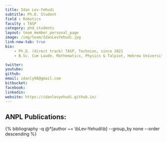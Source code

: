```yaml
---
title: Idan Lev-Yehudi
subtitle: Ph.D. Student
field : Robotics
faculty : TASP
category: phd_students
layout: team_member_personal_page
image: /img/team/IdanLevYehudi.jpg
link-new-tab: true
bio:
    - Ph.D. (direct track) TASP, Technion, since 2021 
    - B.Sc. Cum Laude, Mathematics, Physics & Talpiot, Hebrew University of Jeruslam, 2019

twitter: 
youtube: 
github: 
email: idanly98@gmail.com
bitbucket: 
facebook: 
linkedin: 
website: https://idanlevyehudi.github.io/
---
```


## ANPL Publications:

{% bibliography -q @*[author ~= \bLev-Yehudi\b] --group_by none --order descending %}

